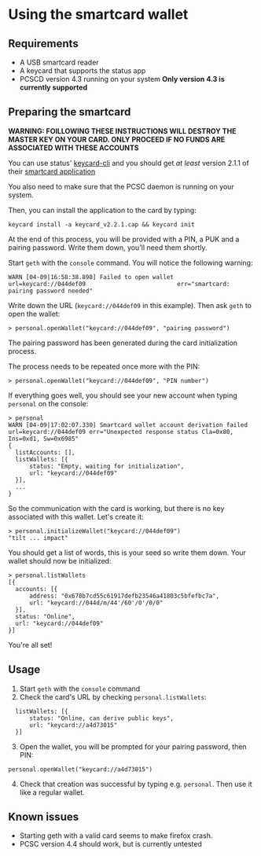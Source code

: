 # Using the smartcard wallet

## Requirements

- A USB smartcard reader
- A keycard that supports the status app
- PCSCD version 4.3 running on your system **Only version 4.3 is currently supported**

## Preparing the smartcard

**WARNING: FOILLOWING THESE INSTRUCTIONS WILL DESTROY THE MASTER KEY ON YOUR CARD. ONLY PROCEED IF NO FUNDS ARE ASSOCIATED WITH THESE ACCOUNTS**

You can use status' [keycard-cli](https://github.com/status-im/keycard-cli) and you should get _at least_ version 2.1.1 of their [smartcard application](https://github.com/status-im/status-keycard/releases/download/2.2.1/keycard_v2.2.1.cap)

You also need to make sure that the PCSC daemon is running on your system.

Then, you can install the application to the card by typing:

```
keycard install -a keycard_v2.2.1.cap && keycard init
```

At the end of this process, you will be provided with a PIN, a PUK and a pairing password. Write them down, you'll need them shortly.

Start `geth` with the `console` command. You will notice the following warning:

```
WARN [04-09|16:58:38.898] Failed to open wallet                    url=keycard://044def09                          err="smartcard: pairing password needed"
```

Write down the URL (`keycard://044def09` in this example). Then ask `geth` to open the wallet:

```
> personal.openWallet("keycard://044def09", "pairing password")
```

The pairing password has been generated during the card initialization process.

The process needs to be repeated once more with the PIN:

```
> personal.openWallet("keycard://044def09", "PIN number")
```

If everything goes well, you should see your new account when typing `personal` on the console:

```
> personal
WARN [04-09|17:02:07.330] Smartcard wallet account derivation failed url=keycard://044def09 err="Unexpected response status Cla=0x80, Ins=0xd1, Sw=0x6985"
{
  listAccounts: [],
  listWallets: [{
      status: "Empty, waiting for initialization",
      url: "keycard://044def09"
  }],
  ...
}
```

So the communication with the card is working, but there is no key associated with this wallet. Let's create it:

```
> personal.initializeWallet("keycard://044def09")
"tilt ... impact"
```

You should get a list of words, this is your seed so write them down. Your wallet should now be initialized:

```
> personal.listWallets
[{
  accounts: [{
      address: "0x678b7cd55c61917defb23546a41803c5bfefbc7a",
      url: "keycard://044d/m/44'/60'/0'/0/0"
  }],
  status: "Online",
  url: "keycard://044def09"
}]
```

You're all set!

## Usage

1. Start `geth` with the `console` command
2. Check the card's URL by checking `personal.listWallets`:

```
  listWallets: [{
      status: "Online, can derive public keys",
      url: "keycard://a4d73015"
  }]
```

3. Open the wallet, you will be prompted for your pairing password, then PIN:

```
personal.openWallet("keycard://a4d73015")
```

4. Check that creation was successful by typing e.g. `personal`. Then use it like a regular wallet.

## Known issues

- Starting geth with a valid card seems to make firefox crash.
- PCSC version 4.4 should work, but is currently untested
